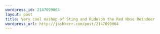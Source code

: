 ```yaml
--- 
wordpress_id: 2147099064
layout: post
title: Very cool mashup of Sting and Rudolph the Red Nose Reindeer
wordpress_url: http://joshkerr.com/post/2147099064
---
```

<object width="400" height="325"><param name="movie" value="http://www.youtube.com/v/5N4EFVgtB0Y&amp;rel=0&amp;egm=0&amp;showinfo=0&amp;fs=1"></param><param name="wmode" value="transparent"></param><param name="allowFullScreen" value="true"></param><embed src="http://www.youtube.com/v/5N4EFVgtB0Y&amp;rel=0&amp;egm=0&amp;showinfo=0&amp;fs=1" type="application/x-shockwave-flash" width="400" height="325" allowFullScreen="true" wmode="transparent"></embed></object>
